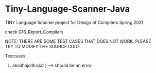 # Tiny-Language-Scanner-Java
TINY Language Scanner project for Design of Compilers Spring 2021

check G16_Report_Compilers

NOTE: THERE ARE SOME TEST CASES THAT DOES NOT WORK. PLEASE TRY TO MODIFY THE SOURCE CODE

Testcases:

1) ahsdhajsdhajsd } --> should be an error



